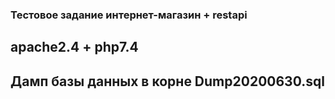 ### Тестовое задание интернет-магазин + restapi
## apache2.4 + php7.4
## Дамп базы данных в корне Dump20200630.sql